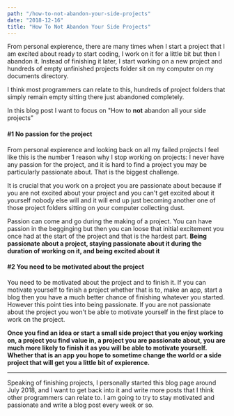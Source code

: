 ```yaml
---
path: "/how-to-not-abandon-your-side-projects"
date: "2018-12-16"
title: "How To Not Abandon Your Side Projects"
---
```


From personal expierence, there are many times when I start a project that I am excited about ready to start coding, I work on it for a little bit but then I abandon it. Instead of finishing it later, I start working on a new project and hundreds of empty unfinished projects folder sit on my computer on my documents directory. 

I think most programmers can relate to this, hundreds of project folders that simply remain empty sitting there just abandoned completely.

In this blog post I want to focus on "How to **not** abandon all your side projects"

#### #1 No passion for the project

From personal expierence and looking back on all my failed projects I feel like this is the number 1 reason why I stop working on projects: I never have any passion for the project, and it is hard to find a project you may be particularly passionate about. That is the biggest challenge.

It is crucial that you work on a project you are passionate about because if you are not excited about your project and you can't get excited about it yourself nobody else will and it will end up just becoming another one of those project folders sitting on your computer collecting dust.

Passion can come and go during the making of a project. You can have passion in the begginging but then you can loose that initial excitement you once had at the start of the project and that is the hardest part. **Being passionate about a project, staying passionate about it during the duration of working on it, and being excited about it** 

#### #2 You need to be motivated about the project
You need to be motivated about the project and to finish it. If you can motivate yourself to finish a project whether that is to, make an app, start a blog then you have a much better chance of finishing whatever you started. However this point ties into being passionate. If you are not passionate about the project you won't be able to motivate yourself in the first place to work on the project.

**Once you find an idea or start a small side project that you enjoy working on, a project you find value in, a project you are passionate about, you are much more likely to finish it as you will be able to motivate yourself. Whether that is an app you hope to sometime change the world or a side project that will get you a little bit of expierence.**

---------------------------------------------------------

Speaking of finishing projects, I personally started this blog page around July 2018, and I want to get back into it and write more posts that I think other programmers can relate to. I am going to try to stay motivated and passionate and write a blog post every week or so. 